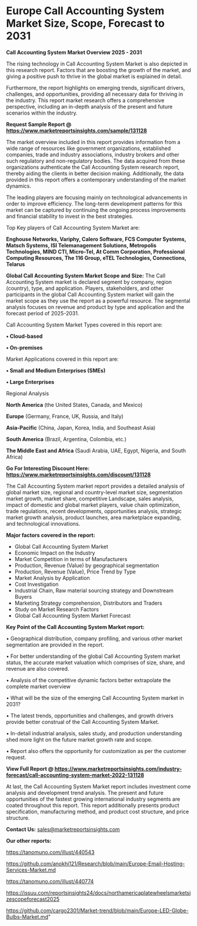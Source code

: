 # Europe Call Accounting System Market Size, Scope, Forecast to 2031

<Strong> Call Accounting System Market Overview 2025 - 2031</strong>

The rising technology in Call Accounting System Market is also depicted in this research report. Factors that are boosting the growth of the market, and giving a positive push to thrive in the global market is explained in detail.

Furthermore, the report highlights on emerging trends, significant drivers, challenges, and opportunities, providing all necessary data for thriving in the industry. This report market research offers a comprehensive perspective, including an in-depth analysis of the present and future scenarios within the industry.

<strong>Request Sample Report @ <a href=https://www.marketreportsinsights.com/sample/131128>https://www.marketreportsinsights.com/sample/131128</a></strong>

The market overview included in this report provides information from a wide range of resources like government organizations, established companies, trade and industry associations, industry brokers and other such regulatory and non-regulatory bodies. The data acquired from these organizations authenticate the Call Accounting System research report, thereby aiding the clients in better decision making. Additionally, the data provided in this report offers a contemporary understanding of the market dynamics.

The leading players are focusing mainly on technological advancements in order to improve efficiency. The long-term development patterns for this market can be captured by continuing the ongoing process improvements and financial stability to invest in the best strategies.

Top Key players of Call Accounting System Market are:

<strong>Enghouse Networks, Variphy, Calero Software, FCS Computer Systems, Matsch Systems, ISI Telemanagement Solutions, Metropolis Technologies, MIND CTI, Micro-Tel, At Comm Corporation, Professional Computing Resources, The 116 Group, eTEL Technologies, Connections, Telarus</strong>

<strong><b>Global Call Accounting System Market Scope and Size:</b></strong>
The Call Accounting System market is declared segment by company, region (country), type, and application. Players, stakeholders, and other participants in the global Call Accounting System market will gain the market scope as they use the report as a powerful resource. The segmental analysis focuses on revenue and product by type and application and the forecast period of 2025-2031.

Call Accounting System Market Types covered in this report are:

<strong>• Cloud-based

• On-premises</strong>

Market Applications covered in this report are:

<strong>• Small and Medium Enterprises (SMEs)

• Large Enterprises</strong> 

Regional Analysis

<strong>North America</strong> (the United States, Canada, and Mexico)

<strong>Europe</strong> (Germany, France, UK, Russia, and Italy)

<strong>Asia-Pacific</strong> (China, Japan, Korea, India, and Southeast Asia)

<strong>South America</strong> (Brazil, Argentina, Colombia, etc.)

<strong>The Middle East and Africa</strong> (Saudi Arabia, UAE, Egypt, Nigeria, and South Africa)

<strong>Go For Interesting Discount Here: <a href=https://www.marketreportsinsights.com/discount/131128>https://www.marketreportsinsights.com/discount/131128</a></strong>

The Call Accounting System market report provides a detailed analysis of global market size, regional and country-level market size, segmentation market growth, market share, competitive Landscape, sales analysis, impact of domestic and global market players, value chain optimization, trade regulations, recent developments, opportunities analysis, strategic market growth analysis, product launches, area marketplace expanding, and technological innovations.

<strong><b>Major factors covered in the report:</b></strong>
<ul>
  <li>Global Call Accounting System Market </li>
  <li>Economic Impact on the Industry</li>
  <li>Market Competition in terms of Manufacturers</li>
  <li>Production, Revenue (Value) by geographical segmentation</li>
  <li>Production, Revenue (Value), Price Trend by Type</li>
  <li>Market Analysis by Application</li>
  <li>Cost Investigation</li>
  <li>Industrial Chain, Raw material sourcing strategy and Downstream Buyers</li>
  <li>Marketing Strategy comprehension, Distributors and Traders</li>
  <li>Study on Market Research Factors</li>
  <li>Global Call Accounting System Market Forecast</li>
</ul>

<strong><b>Key Point of the Call Accounting System Market report:</b></strong>

• Geographical distribution, company profiling, and various other market segmentation are provided in the report.

• For better understanding of the global Call Accounting System market status, the accurate market valuation which comprises of size, share, and revenue are also covered.

• Analysis of the competitive dynamic factors better extrapolate the complete market overview

• What will be the size of the emerging Call Accounting System market in 2031?

• The latest trends, opportunities and challenges, and growth drivers provide better construal of the Call Accounting System Market.

• In-detail industrial analysis, sales study, and production understanding shed more light on the future market growth rate and scope.

• Report also offers the opportunity for customization as per the customer request.

<strong><b>View Full Report @ <a href=https://www.marketreportsinsights.com/industry-forecast/call-accounting-system-market-2022-131128>https://www.marketreportsinsights.com/industry-forecast/call-accounting-system-market-2022-131128</a></b></strong>


At last, the Call Accounting System Market report includes investment come analysis and development trend analysis. The present and future opportunities of the fastest growing international industry segments are coated throughout this report. This report additionally presents product specification, manufacturing method, and product cost structure, and price structure.

<strong>Contact Us:</strong>
sales@marketreportsinsights.com

<strong>Our other reports:</strong>

<a href=https://tanomuno.com/illust/440543>https://tanomuno.com/illust/440543</a>

<a href=https://github.com/anokhi121/Research/blob/main/Europe-Email-Hosting-Services-Market.md>https://github.com/anokhi121/Research/blob/main/Europe-Email-Hosting-Services-Market.md</a>

<a href=https://tanomuno.com/illust/440774>https://tanomuno.com/illust/440774</a>

<a href=https://issuu.com/reportsinsights24/docs/northamericaplatewheelsmarketsizescopeforecast2025>https://issuu.com/reportsinsights24/docs/northamericaplatewheelsmarketsizescopeforecast2025</a>

<a href=https://github.com/cargo2301/Market-trend/blob/main/Europe-LED-Globe-Bulbs-Market.md>https://github.com/cargo2301/Market-trend/blob/main/Europe-LED-Globe-Bulbs-Market.md</a>"
